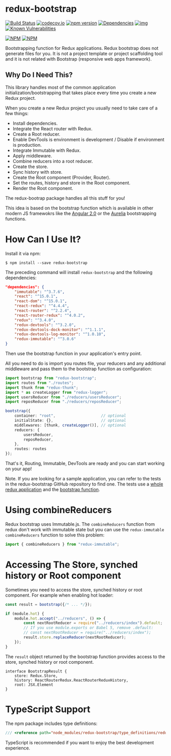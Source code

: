# redux-bootstrap
[![Build Status](https://travis-ci.org/remojansen/redux-bootstrap.svg?branch=master)](https://travis-ci.org/remojansen/redux-bootstrap)
[![codecov.io](https://codecov.io/github/remojansen/redux-bootstrap/coverage.svg?branch=master)](https://codecov.io/github/remojansen/redux-bootstrap?branch=master)
[![npm version](https://badge.fury.io/js/redux-bootstrap.svg)](https://badge.fury.io/js/redux-bootstrap)
[![Dependencies](https://david-dm.org/remojansen/redux-bootstrap.svg)](https://david-dm.org/remojansen/redux-bootstrap#info=dependencies)
[![img](https://david-dm.org/remojansen/redux-bootstrap/dev-status.svg)](https://david-dm.org/remojansen/redux-bootstrap/#info=devDependencies)
[![Known Vulnerabilities](https://snyk.io/test/github/remojansen/redux-bootstrap/badge.svg)](https://snyk.io/test/github/remojansen/redux-bootstrap)


[![NPM](https://nodei.co/npm/redux-bootstrap.png?downloads=true&downloadRank=true)](https://nodei.co/npm/redux-bootstrap/)
[![NPM](https://nodei.co/npm-dl/redux-bootstrap.png?months=9&height=3)](https://nodei.co/npm/redux-bootstrap/)

Bootstrapping function for Redux applications. Redux bootstrap does not generate files for you. 
It is not a project template or project scaffolding tool and it is not related with Bootstrap (responsive web apps framework).

## Why Do I Need This?
This library handles most of the common application initialization/bootstrapping that takes place every time you create a new Redux project.

When you create a new Redux project you usually need to take care of a few things:

- Install dependencies.
- Integrate the React router with Redux.
- Create a Root reducer.
- Enable DevTools is environment is development / Disable if environment is production.
- Integrate Immutable with Redux.
- Apply middleware.
- Combine reducers into a root reducer.
- Create the store.
- Sync history with store.
- Create the Root component (Provider, Router).
- Set the routes, history and store in the Root component.
- Render the Root component.

The redux-bootrap package handles all this stuff for you! 

This idea is based on the bootstrap function which is available in other modern JS framewokrs like the 
[Angular 2.0](https://angular.io/docs/ts/latest/api/platform/browser/bootstrap-function.html) or the
[Aurelia](http://aurelia.io/docs.html#/aurelia/bootstrapper/1.0.0-beta.1.2.0/doc/api/overview) bootstrapping functions.

# How Can I Use It?

Install it via npm:

```
$ npm install --save redux-bootstrap
```

The preceding command will install `redux-bootstrap` and the following dependencies:

```json
"dependencies": {
    "immutable": "^3.7.6",
    "react": "^15.0.1",
    "react-dom": "^15.0.1",
    "react-redux": "^4.4.4",
    "react-router": "^2.2.4",
    "react-router-redux": "^4.0.2",
    "redux": "^3.4.0",
    "redux-devtools": "^3.2.0",
    "redux-devtools-dock-monitor": "^1.1.1",
    "redux-devtools-log-monitor": "^1.0.10",
    "redux-immutable": "^3.0.6"
}
```
 
Then use the bootstrap function in your application's entry point.

All you need to do is import you routes file, your reducers and any additional middleware 
and pass them to the bootstrap function as configuration:

```ts
import bootstrap from "redux-bootstrap";
import routes from "./routes";
import thunk from "redux-thunk";
import * as createLogger from "redux-logger";
import usersReducer from "./reducers/usersReducer";
import reposReducer from "./reducers/reposReducer";

bootstrap({
    container: "root",                    // optional
    initialState: {},                     // optional
    middlewares: [thunk, createLogger()], // optional
    reducers: {
        usersReducer,
        reposReducer,
    },
    routes: routes
});
```

That's it, Routing, Immutable, DevTools are ready and you can start working on your app! 

Note. If you are looking for a sample application, you can refer to the tests in the redux-bootstrap GitHub repository to find one. The tests use a [whole redux application](https://github.com/remojansen/redux-bootstrap/blob/master/test/stubs.tsx)  and the [bootstrap function](https://github.com/remojansen/redux-bootstrap/blob/master/test/index.test.tsx#L41-L47).

# Using combineReducers
Redux bootstrap uses Immutable.js. The `combineReducers` function from redux don't work with immutable state but you can use the `redux-immutable` `combineReducers` function to solve this problem:

```ts
import { combineReducers } from "redux-immutable";
```

# Accessing The Store, synched history or Root component
Sometimes you need to access the store, synched history or root component. For example when enabling hot loader:

```ts
const result = bootstrap({/* ... */});

if (module.hot) {
    module.hot.accept("../reducers", () => {
        const nextRootReducer = require("../reducers/index").default;
        // If you use module.exports or Babel 5, remove .default:
        // const nextRootReducer = require("../reducers/index");
        result.store.replaceReducer(nextRootReducer);
    });
}
```
The `result` object returned by the bootstrap function provides access to the store, synched history or root component.

```
interface BootstrapResult {
    store: Redux.Store,
    history: ReactRouterRedux.ReactRouterReduxHistory,
    root: JSX.Element
}
```

# TypeScript Support
The npm package includes type definitions:

```ts
/// <reference path="node_modules/redux-bootstrap/type_definitions/redux-bootstrap/redux-bootstrap.d.ts" />
```

TypeScript is recommended if you want to enjoy the best development experience.
